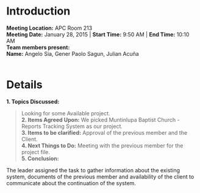 # Introduction #

**Meeting Location:** APC Room 213<br>
<b>Meeting Date:</b> January 28, 2015 | <b>Start Time:</b> 9:50 AM | <b>End Time:</b> 10:10 AM<br>
<b>Team members present:</b><br>
<b>Name:</b> Angelo Sia, Gener Paolo Sagun, Julian Acuña<br>
<br>
<h1>Details</h1>

<b>1. Topics Discussed:</b>
<blockquote>Looking for some Available project.<br>
<b>2. Items Agreed Upon:</b>
We picked Muntinlupa Baptist Church - Reports Tracking System as our project.<br>
<b>3. Items to be clarified:</b>
Approval of the previous member and the Client.<br>
<b>4. Next Things to Do:</b>
Meeting with the previous member for the project file.<br>
<b>5. Conclusion:</b></blockquote>

The leader assigned the task to gather information about the existing system, documents of the previous member and availability of the client to communicate about the continuation of the system.